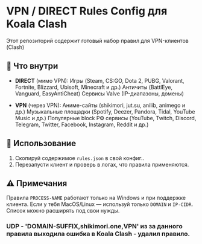 # VPN / DIRECT Rules Config для Koala Clash

Этот репозиторий содержит готовый набор правил для VPN-клиентов (Clash)

## 🔹 Что внутри
- **DIRECT** (мимо VPN):
   Игры (Steam, CS:GO, Dota 2, PUBG, Valorant, Fortnite, Blizzard, Ubisoft, Minecraft и др.)
   Античиты (BattlEye, Vanguard, EasyAntiCheat)
   Сервисы Valve (IP-диапазоны, домены)

- **VPN** (через VPN):
   Аниме-сайты (shikimori, jut.su, anilib, animego и др.)
   Музыкальные площадки (Spotify, Deezer, Pandora, Tidal, YouTube Music и др.)
   Популярные block РФ сервисы (YouTube, Twitch, Discord, Telegram, Twitter, Facebook, Instagram, Reddit и др.)

## 📌 Использование
1. Скопируй содержимое `rules.json` в свой конфиг..
2. Перезапусти клиент и проверь в логах, что правила применяются.

## ⚠️ Примечания
Правила `PROCESS-NAME` работают только на Windows и при поддержке клиента.
Если у тебя MacOS/Linux — используй только `DOMAIN` и `IP-CIDR`.
Список можно расширять под свои нужды.

### UDP - 'DOMAIN-SUFFIX,shikimori.one,VPN' из за данного правила выходила ошибка в Koala Clash - удалил правило.
